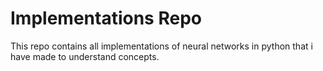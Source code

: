 # Implementations Repo
This repo contains all implementations of neural networks in python that i have made to understand concepts.
